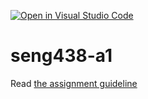 [![Open in Visual Studio Code](https://classroom.github.com/assets/open-in-vscode-718a45dd9cf7e7f842a935f5ebbe5719a5e09af4491e668f4dbf3b35d5cca122.svg)](https://classroom.github.com/online_ide?assignment_repo_id=13460901&assignment_repo_type=AssignmentRepo)
# seng438-a1

Read [the assignment guideline](seng438-a1.md) 
